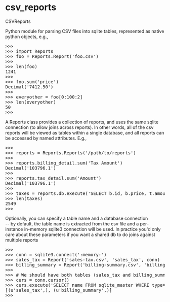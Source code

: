 csv_reports
===========

CSVReports

Python module for parsing CSV files into sqlite tables, represented as native python objects, e.g.,
<pre>
>>>
>>> import Reports
>>> foo = Reports.Report('foo.csv')
>>> 
>>> len(foo)
1241
>>> 
>>> foo.sum('price')
Decimal('7412.50')
>>> 
>>> everyother = foo[0:100:2]
>>> len(everyother)
50
>>>
</pre>

A Reports class provides a collection of reports, and uses the same sqlite connection (to allow joins across reports).
In other words, all of the csv reports will be viewed as tables within a single database, and all reports can be
accessed by named attributes. E.g.,
<pre>
>>>
>>> reports = Reports.Reports('/path/to/reports')
>>> 
>>> reports.billing_detail.sum('Tax Amount')
Decimal('103796.1')
>>> 
>>> reports.tax_detail.sum('Amount')
Decimal('103796.1')
>>> 
>>> taxes = reports.db.execute('SELECT b.id, b.price, t.amount FROM billing_detail b, tax_detail t WHERE t.billing_id = b.id').fetchall()
>>> len(taxes)
2549
>>> 
</pre>

Optionally, you can specify a table name and a database connection<br />
-- by default, the table name is extracted from the csv file
   and a per-instance in-memory sqlite3 connection will be used.
   In practice you'd only care about these parameters if you want
   a shared db to do joins against multiple reports
<pre>
>>> 
>>> conn = sqlite3.connect(':memory:')
>>> sales_tax = Report('sales-tax.csv', 'sales_tax', conn)
>>> billing_summary = Report('billing-summary.csv', 'billing_summary', conn)
>>> 
>>> # We should have both tables (sales_tax and billing_summary)
>>> curs = conn.cursor()
>>> curs.execute('SELECT name FROM sqlite_master WHERE type="table"').fetchall()
[(u'sales_tax',), (u'billing_summary',)]
>>> 
</pre>
